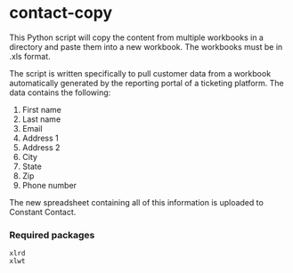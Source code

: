 # contact-copy


This Python  script will copy the content from multiple workbooks in a directory
and paste them into a new workbook. The workbooks must be in .xls format.

The script is written specifically to pull customer data from a workbook
automatically generated by the reporting portal of a ticketing platform. The data
contains the following:

1. First name
2. Last name
3. Email
4. Address 1
5. Address 2
6. City
7. State
8. Zip
9. Phone number

The new spreadsheet containing all of this information is uploaded to Constant Contact.

### Required packages
```
xlrd
xlwt
```

